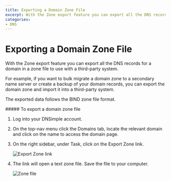 ```yaml
---
title: Exporting a Domain Zone File
excerpt: With the Zone export feature you can export all the DNS records for a domain in a zone file to use with a third-party system.
categories:
- DNS
---
```


# Exporting a Domain Zone File

With the Zone export feature you can export all the DNS records for a domain in a zone file to use with a third-party system.

For example, if you want to bulk migrate a domain zone to a secondary name server or create a backup of your domain records, you can export the domain zone and import it into a third-party system.

The exported data follows the BIND zone file format.

<div class="section-steps" markdown="1">
##### To export a domain zone file

1.  Log into your DNSimple account.
1.  On the top-nav menu click the <label>Domains</label> tab, locate the relevant domain and click on the name to access the domain page.
1.  On the right sidebar, under <label>Task</label>, click on the <label>Export Zone</label> link.

    ![Export Zone link](http://cl.ly/image/1H2F1o143D1q/dnsimple-zone-export.png)

1. The link will open a text zone file. Save the file to your computer.

    ![Zone file](http://cl.ly/image/3H292N0d0f3J/dnsimple-zone-file.png)

</div>
